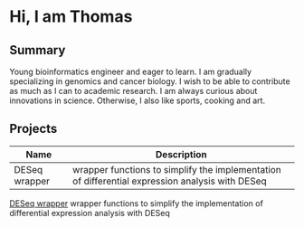 # Hi, I am Thomas 

## Summary
Young bioinformatics engineer and eager to learn. I am gradually specializing in genomics and cancer biology. I wish to be able to contribute as much as I can to academic research. I am always curious about innovations in science. Otherwise, I also like sports, cooking and art.

## Projects

| Name          | Description                                                                                     |
| ------------- | ----------------------------------------------------------------------------------------------- |
| DESeq wrapper | wrapper functions to simplify the implementation of differential expression analysis with DESeq |

[DESeq wrapper](https://github.com/thms3/DESeq_wrapper) wrapper functions to simplify the implementation of differential expression analysis with DESeq
